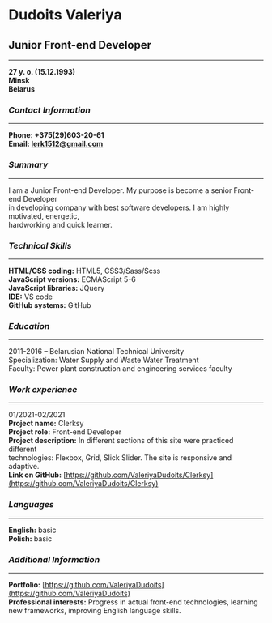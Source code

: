 # Dudoits Valeriya
## Junior Front-end Developer

---

**27 y. o. (15.12.1993)**  
**Minsk**  
**Belarus**  

### *Contact Information*
***
**Phone:   +375(29)603-20-61**  
**Email:   lerk1512@gmail.com**  

### *Summary*
***
I am a Junior Front-end Developer. My purpose is become a senior Front-end Developer  
in developing company with best software developers. I am highly motivated, energetic,  
hardworking and quick learner.

### *Technical Skills*
***
**HTML/CSS coding:** HTML5, CSS3/Sass/Scss  
**JavaScript versions:**  ECMAScript 5-6   
**JavaScript libraries:**  JQuery   
**IDE:**  VS code   
**GitHub systems:**  GitHub   

### *Education*
***
2011-2016 – Belarusian National Technical University  
Specialization: Water Supply and Waste Water Treatment  
Faculty: Power plant construction and engineering services faculty  

### *Work experience*
***
01/2021-02/2021   
**Project name:** Clerksy  
**Project role:** Front-end Developer  
**Project description:** In different sections of this site were practiced different  
technologies: Flexbox, Grid, Slick Slider. The site is responsive and adaptive.   
**Link on GitHub:** [https://github.com/ValeriyaDudoits/Clerksy](https://github.com/ValeriyaDudoits/Clerksy)  

### *Languages*
***
**English:** basic   
**Polish:** basic

### *Additional Information*
***
**Portfolio:** [https://github.com/ValeriyaDudoits](https://github.com/ValeriyaDudoits)  
**Professional interests:** Progress in actual front-end technologies, learning new frameworks, improving English language skills.



